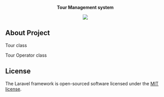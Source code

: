 <p align="center"><b>Tour Management system</b></p>
<p align="center"><img src="https://laravel.com/assets/img/components/logo-laravel.svg"></p>



## About Project

<p>Tour class</p>
<p>Tour Operator class</p>


## License

The Laravel framework is open-sourced software licensed under the [MIT license](http://opensource.org/licenses/MIT).
